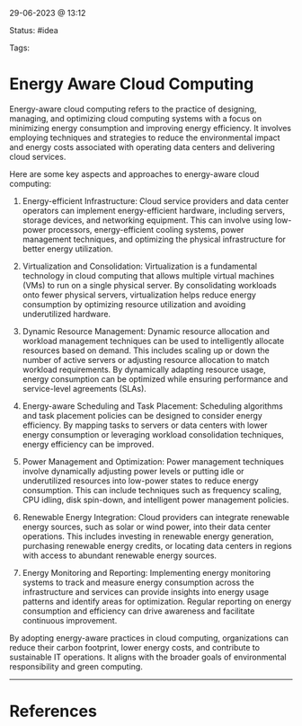 29-06-2023 @ 13:12

Status: #idea

Tags: 

# Energy Aware Cloud Computing

Energy-aware cloud computing refers to the practice of designing, managing, and optimizing cloud computing systems with a focus on minimizing energy consumption and improving energy efficiency. It involves employing techniques and strategies to reduce the environmental impact and energy costs associated with operating data centers and delivering cloud services.

Here are some key aspects and approaches to energy-aware cloud computing:

1. Energy-efficient Infrastructure: Cloud service providers and data center operators can implement energy-efficient hardware, including servers, storage devices, and networking equipment. This can involve using low-power processors, energy-efficient cooling systems, power management techniques, and optimizing the physical infrastructure for better energy utilization.
    
2. Virtualization and Consolidation: Virtualization is a fundamental technology in cloud computing that allows multiple virtual machines (VMs) to run on a single physical server. By consolidating workloads onto fewer physical servers, virtualization helps reduce energy consumption by optimizing resource utilization and avoiding underutilized hardware.
    
3. Dynamic Resource Management: Dynamic resource allocation and workload management techniques can be used to intelligently allocate resources based on demand. This includes scaling up or down the number of active servers or adjusting resource allocation to match workload requirements. By dynamically adapting resource usage, energy consumption can be optimized while ensuring performance and service-level agreements (SLAs).
    
4. Energy-aware Scheduling and Task Placement: Scheduling algorithms and task placement policies can be designed to consider energy efficiency. By mapping tasks to servers or data centers with lower energy consumption or leveraging workload consolidation techniques, energy efficiency can be improved.
    
5. Power Management and Optimization: Power management techniques involve dynamically adjusting power levels or putting idle or underutilized resources into low-power states to reduce energy consumption. This can include techniques such as frequency scaling, CPU idling, disk spin-down, and intelligent power management policies.
    
6. Renewable Energy Integration: Cloud providers can integrate renewable energy sources, such as solar or wind power, into their data center operations. This includes investing in renewable energy generation, purchasing renewable energy credits, or locating data centers in regions with access to abundant renewable energy sources.
    
7. Energy Monitoring and Reporting: Implementing energy monitoring systems to track and measure energy consumption across the infrastructure and services can provide insights into energy usage patterns and identify areas for optimization. Regular reporting on energy consumption and efficiency can drive awareness and facilitate continuous improvement.
    

By adopting energy-aware practices in cloud computing, organizations can reduce their carbon footprint, lower energy costs, and contribute to sustainable IT operations. It aligns with the broader goals of environmental responsibility and green computing.

---
# References
